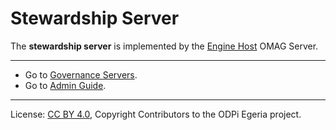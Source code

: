 <!-- SPDX-License-Identifier: CC-BY-4.0 -->
<!-- Copyright Contributors to the ODPi Egeria project 2020. -->

# Stewardship Server

The **stewardship server** is implemented by the [Engine Host](engine-host.md)
OMAG Server.


----
* Go to [Governance Servers](governance-server-types.md).
* Go to [Admin Guide](../user).
----
License: [CC BY 4.0](https://creativecommons.org/licenses/by/4.0/),
Copyright Contributors to the ODPi Egeria project.